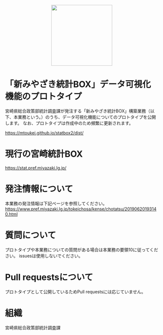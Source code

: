<p align="center"">
<a href="https://tokeichosa.github.io/statbox2/dist/" target="_blank">
  <img src="https://github.com/mtoukei/statbox2/blob/master/img/tokeibox.JPG" width=200>
</a>
</p>

# 「新みやざき統計BOX」データ可視化機能のプロトタイプ
宮崎県総合政策部統計調査課が発注する「新みやざき統計BOX」構築業務（以下、本業務という。）のうち、データ可視化機能についてのプロトタイプを公開します。
なお、プロトタイプは作成中のため頻繁に更新されます。

https://mtoukei.github.io/statbox2/dist/

# 現行の宮崎統計BOX
https://stat.pref.miyazaki.lg.jp/

# 発注情報について
本業務の発注情報は下記ページを参照してください。
https://www.pref.miyazaki.lg.jp/tokeichosa/kense/chotatsu/20190620193140.html

# 質問について
プロトタイプや本業務についての質問がある場合は本業務の要領10に従ってください。
issuesは使用しないでください。

# Pull requestsについて
プロトタイプとして公開しているためPull requestsには応じていません。

# 組織
宮崎県総合政策部統計調査課
